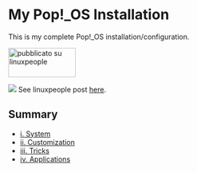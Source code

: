 # My Pop!_OS Installation
This is my complete Pop!_OS installation/configuration.

<a href="https://linuxpeople.org/show/04-17-2020--04-35-14 pm-my-pop-os" title="pubblicato su linuxpeople"><img alt="pubblicato su linuxpeople" src="https://linuxpeople.org/assets/embed.svg" width="135" height="59" /></a>

![](https://linuxpeople.org/uploads/FUWgcHOg5JbFHq07699J.png)
See linuxpeople post [here](https://linuxpeople.org/show/04-17-2020--04-35-14%20pm-my-pop-os).

## Summary
* [i. System](https://github.com/mirkobrombin/mypopos/blob/master/System.md)
* [ii. Customization](https://github.com/mirkobrombin/mypopos/blob/master/Customization.md)
* [iii. Tricks](https://github.com/mirkobrombin/mypopos/blob/master/Tricks.md)
* [iv. Applications](https://github.com/mirkobrombin/mypopos/blob/master/Applications.md)
